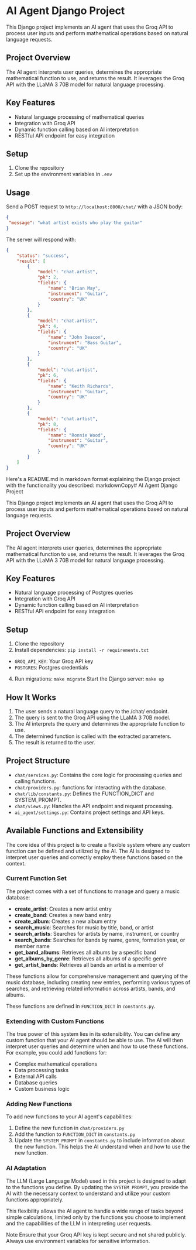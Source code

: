 # AI Agent Django Project

This Django project implements an AI agent that uses the Groq API to process user inputs and perform mathematical operations based on natural language requests.

## Project Overview

The AI agent interprets user queries, determines the appropriate mathematical function to use, and returns the result. It leverages the Groq API with the LLaMA 3 70B model for natural language processing.

## Key Features

- Natural language processing of mathematical queries
- Integration with Groq API
- Dynamic function calling based on AI interpretation
- RESTful API endpoint for easy integration

## Setup

1. Clone the repository
2. Set up the environment variables in `.env`


## Usage

Send a POST request to `http://localhost:8000/chat/` with a JSON body:

```json
{
 "message": "what artist exists who play the guitar"
}
```
The server will respond with:
```json
{
    "status": "success",
    "result": [
        {
            "model": "chat.artist",
            "pk": 2,
            "fields": {
                "name": "Brian May",
                "instrument": "Guitar",
                "country": "UK"
            }
        },
        {
            "model": "chat.artist",
            "pk": 4,
            "fields": {
                "name": "John Deacon",
                "instrument": "Bass Guitar",
                "country": "UK"
            }
        },
        {
            "model": "chat.artist",
            "pk": 6,
            "fields": {
                "name": "Keith Richards",
                "instrument": "Guitar",
                "country": "UK"
            }
        },
        {
            "model": "chat.artist",
            "pk": 8,
            "fields": {
                "name": "Ronnie Wood",
                "instrument": "Guitar",
                "country": "UK"
            }
        }
    ]
}
```

Here's a README.md in markdown format explaining the Django project with the functionality you described:
markdownCopy# AI Agent Django Project

This Django project implements an AI agent that uses the Groq API to process user inputs and perform mathematical operations based on natural language requests.

## Project Overview

The AI agent interprets user queries, determines the appropriate mathematical function to use, and returns the result. It leverages the Groq API with the LLaMA 3 70B model for natural language processing.

## Key Features

- Natural language processing of Postgres queries
- Integration with Groq API
- Dynamic function calling based on AI interpretation
- RESTful API endpoint for easy integration

## Setup

1. Clone the repository
2. Install dependencies:
`pip install -r requirements.txt`
- `GROQ_API_KEY`: Your Groq API key
- `POSTGRES`: Postgres credentials

4. Run migrations:
`make migrate`
Start the Django server:
`make up`


## How It Works

1. The user sends a natural language query to the /chat/ endpoint.
2. The query is sent to the Groq API using the LLaMA 3 70B model.
3. The AI interprets the query and determines the appropriate function to use.
4. The determined function is called with the extracted parameters.
5. The result is returned to the user.

## Project Structure

- `chat/services.py`: Contains the core logic for processing queries and calling functions.
- `chat/providers.py`: functions for interacting with the database.
- `chat/lib/constants.py`: Defines the FUNCTION_DICT and SYSTEM_PROMPT.
- `chat/views.py`: Handles the API endpoint and request processing.
- `ai_agent/settings.py`: Contains project settings and API keys.

## Available Functions and Extensibility

The core idea of this project is to create a flexible system where any custom function can be defined and utilized by the AI. The AI is designed to interpret user queries and correctly employ these functions based on the context.

### Current Function Set

The project comes with a set of functions to manage and query a music database:

- **create_artist**: Creates a new artist entry
- **create_band**: Creates a new band entry
- **create_album**: Creates a new album entry
- **search_music**: Searches for music by title, band, or artist
- **search_artists**: Searches for artists by name, instrument, or country
- **search_bands**: Searches for bands by name, genre, formation year, or member name
- **get_band_albums**: Retrieves all albums by a specific band
- **get_albums_by_genre**: Retrieves all albums of a specific genre
- **get_artist_bands**: Retrieves all bands an artist is a member of

These functions allow for comprehensive management and querying of the music database, including creating new entries, performing various types of searches, and retrieving related information across artists, bands, and albums.

These functions are defined in `FUNCTION_DICT` in `constants.py`.

### Extending with Custom Functions

The true power of this system lies in its extensibility. You can define any custom function that your AI agent should be able to use. The AI will then interpret user queries and determine when and how to use these functions. For example, you could add functions for:

- Complex mathematical operations
- Data processing tasks
- External API calls
- Database queries
- Custom business logic

### Adding New Functions

To add new functions to your AI agent's capabilities:

1. Define the new function in `chat/providers.py`
2. Add the function to `FUNCTION_DICT` in `constants.py`
3. Update the `SYSTEM_PROMPT` in `constants.py` to include information about the new function. This helps the AI understand when and how to use the new function.

### AI Adaptation

The LLM (Large Language Model) used in this project is designed to adapt to the functions you define. By updating the `SYSTEM_PROMPT`, you provide the AI with the necessary context to understand and utilize your custom functions appropriately.

This flexibility allows the AI agent to handle a wide range of tasks beyond simple calculations, limited only by the functions you choose to implement and the capabilities of the LLM in interpreting user requests.

Note
Ensure that your Groq API key is kept secure and not shared publicly. Always use environment variables for sensitive information.